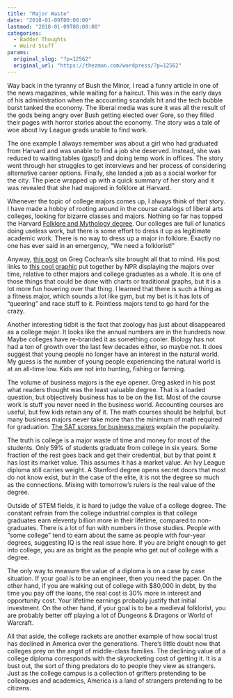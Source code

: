 ```yaml
---
title: "Major Waste"
date: "2018-01-09T00:00:00"
lastmod: "2018-01-09T00:00:00"
categories:
  - Badder Thoughts
  - Weird Stuff
params:
  original_slug: "?p=12562"
  original_url: "https://thezman.com/wordpress/?p=12562"
---
```


Way back in the tyranny of Bush the Minor, I read a funny article in one
of the news magazines, while waiting for a haircut. This was in the
early days of his administration when the accounting scandals hit and
the tech bubble burst tanked the economy. The liberal media was sure it
was all the result of the gods being angry over Bush getting elected
over Gore, so they filled their pages with horror stories about the
economy. The story was a tale of woe about Ivy League grads unable to
find work.

The one example I always remember was about a girl who had graduated
from Harvard and was unable to find a job she deserved. Instead, she was
reduced to waiting tables (gasp!) and doing temp work in offices. The
story went through her struggles to get interviews and her process of
considering alternative career options. Finally, she landed a job as a
social worker for the city. The piece wrapped up with a quick summary of
her story and it was revealed that she had majored in folklore at
Harvard.

Whenever the topic of college majors comes up, I always think of that
story. I have made a hobby of rooting around in the course catalogs of
liberal arts colleges, looking for bizarre classes and majors. Nothing
so far has topped the Harvard [Folklore and Mythology
degree](https://folkmyth.fas.harvard.edu/). Our colleges are full of
lunatics doing useless work, but there is some effort to dress it up as
legitimate academic work. There is no way to dress up a major in
folklore. Exactly no one has ever said in an emergency, “We need a
folklorist!”

Anyway, [this
post](https://westhunt.wordpress.com/2018/01/07/majors-ii/) on Greg
Cochran’s site brought all that to mind. His post links to [this cool
graphic](https://www.npr.org/sections/money/2014/05/09/310114739/whats-your-major-four-decades-of-college-degrees-in-1-graph)
put together by NPR displaying the majors over time, relative to other
majors and college graduates as a whole. It is one of those things that
could be done with charts or traditional graphs, but it is a lot more
fun hovering over that thing. I learned that there is such a thing as a
fitness major, which sounds a lot like gym, but my bet is it has lots of
“queering” and race stuff to it. Pointless majors tend to go hard for
the crazy.

Another interesting tidbit is the fact that zoology has just about
disappeared as a college major. It looks like the annual numbers are in
the hundreds now. Maybe colleges have re-branded it as something cooler.
Biology has not had a ton of growth over the last few decades either, so
maybe not. It does suggest that young people no longer have an interest
in the natural world. My guess is the number of young people
experiencing the natural world is at an all-time low. Kids are not into
hunting, fishing or farming.

The volume of business majors is the eye opener. Greg asked in his post
what readers thought was the least valuable degree. That is a loaded
question, but objectively business has to be on the list. Most of the
course work is stuff you never need in the business world. Accounting
courses are useful, but few kids retain any of it. The math courses
should be helpful, but many business majors never take more than the
minimum of math required for graduation. [The SAT scores for business
majors](http://www.businessinsider.com/heres-the-average-sat-score-for-every-college-major-2014-10)
explain the popularity.

The truth is college is a major waste of time and money for most of the
students. Only 59% of students graduate from college in six years. Some
fraction of the rest goes back and get their credential, but by that
point it has lost its market value. This assumes it has a market value.
An Ivy League diploma still carries weight. A Stanford degree opens
secret doors that most do not know exist, but in the case of the elite,
it is not the degree so much as the connections. Mixing with tomorrow’s
rulers is the real value of the degree.

Outside of STEM fields, it is hard to judge the value of a college
degree. The constant refrain from the college industrial complex is that
college graduates earn eleventy billion more in their lifetime, compared
to non-graduates. There is a lot of fun with numbers in those studies.
People with “some college” tend to earn about the same as people with
four-year degrees, suggesting IQ is the real issue here. If you are
bright enough to get into college, you are as bright as the people who
get out of college with a degree.

The only way to measure the value of a diploma is on a case by case
situation. If your goal is to be an engineer, then you need the paper.
On the other hand, if you are walking out of college with $80,000 in
debt, by the time you pay off the loans, the real cost is 30% more in
interest and opportunity cost. Your lifetime earnings probably justify
that initial investment. On the other hand, if your goal is to be a
medieval folklorist, you are probably better off playing a lot of
Dungeons & Dragons or World of Warcraft.

All that aside, the college rackets are another example of how social
trust has declined in America over the generations. There’s little doubt
now that colleges prey on the angst of middle-class families. The
declining value of a college diploma corresponds with the skyrocketing
cost of getting it. It is a bust out, the sort of thing predators do to
people they view as strangers. Just as the college campus is a
collection of grifters pretending to be colleagues and academics,
America is a land of strangers pretending to be citizens.

 
